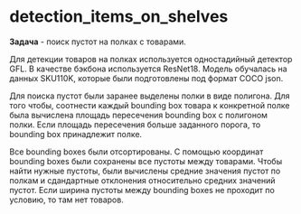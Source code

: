 # detection_items_on_shelves

**Задача** - поиск пустот на полках с товарами.

Для детекции товаров на полках используется одностадийный детектор GFL. В качестве бэкбона используется ResNet18. Модель обучалась на данных SKU110K, которые были подготовлены под формат COCO json.

Для поиска пустот были заранее выделены полки в виде полигона. Для того чтобы, соотнести каждый bounding box товара к конкретной полке была вычислена площадь пересечения bounding box c полигоном полки. Если площадь пересечения больше заданного порога, то bounding box принадлежит полке.

Все bounding boxes были отсортированы. С помощью координат bounding boxes были сохранены все пустоты между товарами. Чтобы найти нужные пустоты, были вычислены средние значения пустот по полкам и сдандартные отклонения относительно средних значений пустот. Если ширина пустоты между bounding boxes не проходит по условию, то там нет товаров.
